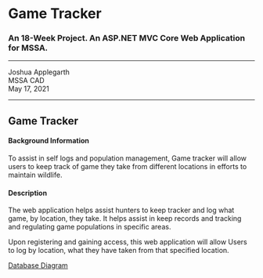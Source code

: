 # Game Tracker
### An 18-Week Project. An ASP.NET MVC Core Web Application for MSSA.

---

Joshua Applegarth <br />
MSSA CAD <br />
May 17, 2021

---

## Game Tracker

#### Background Information
To assist in self logs and population management, Game tracker will allow users to keep track of game they take from different locations in efforts to maintain wildlife.

#### Description
The web application helps assist hunters to keep tracker and log what game, by location, they take.  It helps assist in keep records and tracking and regulating game populations in specific areas.

Upon registering and gaining access, this web application will allow Users to log by location, what they have taken from that specified location.




[Database Diagram](https://github.com/joshapplegarth/GameTracker/blob/master/Game%20Tracker%20Database%20Diagram.pdf) <br />
